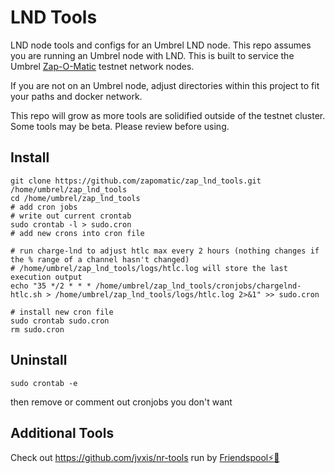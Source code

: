 # LND Tools
LND node tools and configs for an Umbrel LND node.
This repo assumes you are running an Umbrel node with LND. This is built to service the Umbrel [Zap-O-Matic](https://amboss.space/node/026d0169e8c220d8e789de1e7543f84b9041bbb3e819ab14b9824d37caa94f1eb2) testnet network nodes.

If you are not on an Umbrel node, adjust directories within this project to fit your paths and docker network.

This repo will grow as more tools are solidified outside of the testnet cluster. Some tools may be beta. Please review before using.

## Install
```
git clone https://github.com/zapomatic/zap_lnd_tools.git /home/umbrel/zap_lnd_tools
cd /home/umbrel/zap_lnd_tools
# add cron jobs
# write out current crontab
sudo crontab -l > sudo.cron
# add new crons into cron file

# run charge-lnd to adjust htlc max every 2 hours (nothing changes if the % range of a channel hasn't changed)
# /home/umbrel/zap_lnd_tools/logs/htlc.log will store the last execution output
echo "35 */2 * * * /home/umbrel/zap_lnd_tools/cronjobs/chargelnd-htlc.sh > /home/umbrel/zap_lnd_tools/logs/htlc.log 2>&1" >> sudo.cron

# install new cron file
sudo crontab sudo.cron
rm sudo.cron
```

## Uninstall

```
sudo crontab -e
```
then remove or comment out cronjobs you don't want


## Additional Tools

Check out https://github.com/jvxis/nr-tools run by [Friendspool⚡🍻](https://amboss.space/node/023e24602891c28a7872ea1ad5c1bb41abe4206ae1599bb981e3278a121e7895d6)